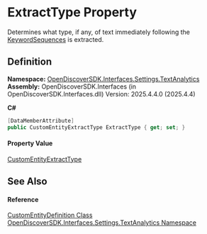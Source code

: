 # ExtractType Property


Determines what type, if any, of text immediately following the <a href="2f1f5646-5290-32d9-45b4-0737b616e6be">KeywordSequences</a> is extracted.



## Definition
**Namespace:** <a href="426e0aba-3c94-7f71-597c-2ec5efa7782b">OpenDiscoverSDK.Interfaces.Settings.TextAnalytics</a>  
**Assembly:** OpenDiscoverSDK.Interfaces (in OpenDiscoverSDK.Interfaces.dll) Version: 2025.4.4.0 (2025.4.4)

**C#**
``` C#
[DataMemberAttribute]
public CustomEntityExtractType ExtractType { get; set; }
```



#### Property Value
<a href="ba039553-3d3d-7261-ac5a-f6ad9ba5c0c1">CustomEntityExtractType</a>

## See Also


#### Reference
<a href="d7c5aca5-b71b-adf0-af66-e8075f3cb7e1">CustomEntityDefinition Class</a>  
<a href="426e0aba-3c94-7f71-597c-2ec5efa7782b">OpenDiscoverSDK.Interfaces.Settings.TextAnalytics Namespace</a>  
